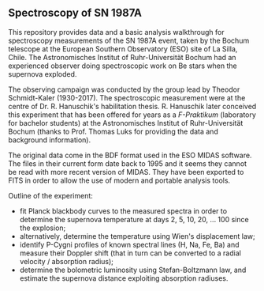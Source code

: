 ## Spectroscopy of SN 1987A
This repository provides data and a basic analysis walkthrough for spectroscopy measurements of the SN 1987A event, taken by the Bochum telescope at the European Southern Observatory (ESO) site of La Silla, Chile. The Astronomisches Institut of Ruhr-Universität Bochum had an experienced observer doing spectroscopic work on Be stars when the supernova exploded.

The observing campaign was conducted by the group lead by Theodor Schmidt-Kaler (1930-2017). The spectroscopic measurement were at the centre of Dr. R. Hanuschik's habilitation thesis. R. Hanuschik later conceived this experiment that has been offered for years as a *F-Praktikum* (laboratory for bachelor students) at the Astronomisches Institut of Ruhr-Universität Bochum (thanks to Prof. Thomas Luks for providing the data and background information).

The original data come in the BDF format used in the ESO MIDAS software. The files in their current form date back to 1995 and it seems they cannot be read with more recent version of MIDAS. They have been exported to FITS in order to allow the use of modern and portable analysis tools. 

Outline of the experiment:
- fit Planck blackbody curves to the measured spectra in order to determine the supernova temperature at days 2, 5, 10, 20, ... 100 since the explosion;
- alternatively, determine the temperature using Wien's displacement law;
- identify P-Cygni profiles of known spectral lines (H, Na, Fe, Ba) and measure their Doppler shift (that in turn can be converted to a radial velocity / absorption radius);
- determine the bolometric luminosity using Stefan-Boltzmann law, and estimate the supernova distance exploiting absorption radiuses.

